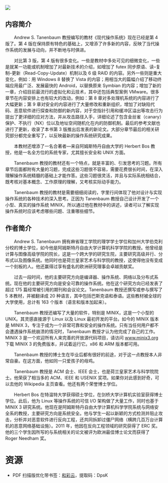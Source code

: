 ![](http://img3m0.ddimg.cn/29/2/25120190-3_u_3.jpg)

## 内容简介

　　Andrew S. Tanenbaum 教授编写的教材《现代操作系统》现在已经是第 4 版了。第 4 版在保持原有特色的基础上，又增添了许多新的内容，反映了当代操作系统的发展与动向，并不断地与时俱进。

　　对比第 3 版，第 4 版有很多变化。一些是教材中多处可见的细微变化，一些是就某一功能或机制增加了对最新技术的介绍，如增加了 futex 同步原语、读–复制–更新（Read-Copy-Update）机制以及 6 级 RAID 的内容。另外一些则是重大变化，例如：用 Windows 8 替换了 Vista 的内容；用相当大的篇幅介绍了移动终端应用最广泛、发展最快的 Android，以替换原来 Symbian 的内容；增加了新的一章，介绍目前最流行的虚拟化和云技术，其中还包括典型案例 VMware。很多章节在内容安排上也有较大的改动，例如：第 8 章对多处理机系统的内容进行了大幅更新；第 9 章对安全的内容进行了大量修改和重新组织，增加了对缺陷代码、恶意软件进行探查和防御的新内容，对于空指针引用和缓冲区溢出等攻击行为提出了更详细的应对方法，并从攻击路径入手，详细论述了包含金丝雀（canary）保护、不执行（NX）位以及地址空间随机化在内的防御机制。最后的参考文献也进行了更新，收录了本书第 3 版推出后发表的新论文。大部分章节最后的相关研究部分都完全重写了，以反映最新的操作系统研究成果。

　　本教材还增添了一名合著者—来自阿姆斯特丹自由大学的 Herbert Bos 教授，他是一名全方位的系统专家，尤其擅长安全和 UNIX 方面。

　　Tanenbaum 教授的教材还有一个特点，就是丰富的、引发思考的习题。所有章节后面都附有大量的习题，完成这些习题很不容易，需要花费很长时间，在深入理解操作系统精髓的基础上才能作答。这些习题很灵活，并且与实际系统相结合，既考核对基本概念、工作原理的理解，又考核实际动手能力。

　　Tanenbaum 教授的教材是需要细细阅读的，字里行间体现了他对设计与实现操作系统的各种技术的深入思考。正因为 Tanenbaum 教授自己设计开发了一个小型、真实的操作系统 MINIX，所以通过他在教材中的讲述，读者可以了解实现操作系统时应该考虑哪些问题、注重哪些细节。

## 作者简介

　　Andrew S. Tanenbaum 拥有麻省理工学院的理学学士学位和加州大学伯克利分校的博士学位，如今他是阿姆斯特丹自由大学计算机科学学院的教授。他曾经是计算与图像高级学院的院长，这是一个跨大学的研究生院，主要研究高级并行、分布式以及图像系统。他同时也是荷兰皇家艺术与科学院的教授，这使得他没有变成一个刻板的人。他还赢得过享有盛名的欧洲研究理事会卓越贡献奖。

　　过去一段时间，他的主要研究方向是编译器、操作系统、网络以及分布式系统。现在他的主要研究方向是安全可靠的操作系统。他在这个研究方向已经发表了超过 175 篇经常被引用的期刊和会议论文。Tanenbaum 教授还撰写或参与撰写了 5 本教材，并被翻译成 20 种语言，其中包括巴斯克语和泰语。这些教材被全球的大学使用，总计有 163 个版本（语言和版本加起来）。

　　Tanenbaum 教授还编写了大量的软件，特别是 MINIX，这是一个小型的 UNIX。其灵感直接源于 Linux 以及 Linux 最初开发的平台。如今的 MINIX 版本是 MINIX 3，专注于成为一个非常可靠和安全的操作系统。只有当任何用户都不会遭遇操作系统崩溃的情况时，Tanenbaum 教授才认为他完成了自己的工作。MINIX 3 是一个欢迎所有人来完善的开放源代码项目，请访问 www.minix3.org 下载 MINIX 3 的免费版本，并试着运行它。x86 和 ARM 版本都可用。

　　Tanenbaum 教授的博士生在毕业后都有很好的前途，对于这一点教授本人非常自豪。在这方面，他如同一只爱孩子的母鸡。

　　Tanenbaum 教授是 ACM 会士、IEEE 会士，也是荷兰皇家艺术与科学院院士。他荣获了相当多的 ACM、IEEE 和 USENIX 奖项。如果你对此感到好奇，可以去他的 Wikipedia 主页查看。他还有两个荣誉博士学位。

　　Herbert Bos 在特温特大学获得硕士学位，在剑桥大学计算机实验室获得博士学位。此后，他为 Linux 等操作系统的可信 I/O 架构做了大量工作，同时也基于 MINIX 3 研究系统。他现在是阿姆斯特丹自由大学计算机科学学院系统与网络安全系的教授，主要研究方向是系统安全。他与学生一起以新颖的方式检测并阻止攻击，分析并对恶意软件进行反向工程，还共同拆卸过僵尸网络（横跨几百万台计算机的恶意网络基础设施）。2011 年，他因在反向工程领域的研究获得了 ERC 奖。他的三个学生因所写的与系统相关的论文被评为欧洲最佳博士论文而获得了 Roger Needham 奖。

# 资源

* PDF 扫描版优化带书签：[和彩云](https://caiyun.139.com/m/i?0n5CsgrfSWMOC)，提取码：DpsK
